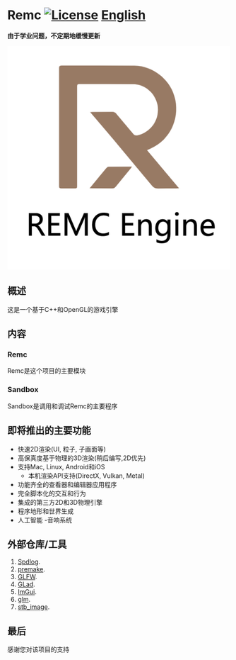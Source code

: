 # Remc [![License](https://img.shields.io/github/license/martin-zyb/Remc.svg)](https://github.com/martin-zyb/Remc/blob/master/LICENSE) [English](https://github.com/martin-zyb/Remc/blob/main/README.md)

**由于学业问题，不定期地缓慢更新**

![REMC](/Resources/Branding/REMC_Logo.png?raw=true "REMC")

## 概述
这是一个基于C++和OpenGL的游戏引擎
## 内容
### Remc
Remc是这个项目的主要模块
### Sandbox
Sandbox是调用和调试Remc的主要程序
## 即将推出的主要功能
- 快速2D渲染(UI, 粒子, 子画面等)
- 高保真度基于物理的3D渲染(稍后编写,2D优先)
- 支持Mac, Linux, Android和iOS
    - 本机渲染API支持(DirectX, Vulkan, Metal)
- 功能齐全的查看器和编辑器应用程序
- 完全脚本化的交互和行为
- 集成的第三方2D和3D物理引擎
- 程序地形和世界生成
- 人工智能
-音响系统
## 外部仓库/工具
1. [Spdlog](https://github.com/gabime/spdlog).  
2. [premake](https://github.com/premake).  
3. [GLFW](https://github.com/TheCherno/glfw).  
4. [GLad](https://github.com/dav1dde/glad-web).  
5. [ImGui](https://github.com/TheCherno/imgui).  
6. [glm](https://github.com/g-truc/glm).  
7. [stb_image](https://github.com/nothings/stb/blob/master/stb_image.h).  
## 最后
感谢您对该项目的支持
